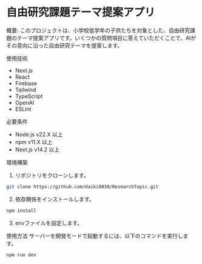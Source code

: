 # 自由研究課題テーマ提案アプリ

概要: 
このプロジェクトは、小学校低学年の子供たちを対象とした、自由研究課題のテーマ提案アプリです。いくつかの質問項目に答えていただくことで、AIがその意向に沿った自由研究テーマを提案します。

使用技術
- Next.js
- React
- Firebase
- Tailwind
- TypeScript
- OpenAI
- ESLint

必要条件
- Node.js v22.X 以上
- npm v11.X 以上
- Next.js v14.2 以上

環境構築
1. リポジトリをクローンします。
```bash
git clone https://github.com/daiki0930/ResearchTopic.git
```

2. 依存関係をインストールします。
```bash
npm install
```
3. envファイルを設定します。

使用方法
サーバーを開発モードで起動するには、以下のコマンドを実行します。
```bash
npm run dev